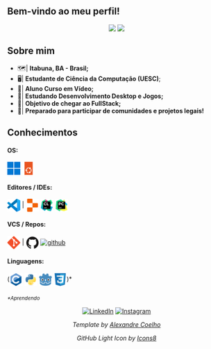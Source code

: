 ## Bem-vindo ao meu perfil!

<div align="center">

<picture>
  <source
    srcset="https://github-readme-stats.vercel.app/api?username=ythmxz&locale=pt-br&rank_icon=github&show_icons=true&custom_title=Minhas+Estatísticas&hide_border=true&number_format=short&count_private=true&theme=github_dark"
    media="(prefers-color-scheme: dark)"
  />
  <source
    srcset="https://github-readme-stats.vercel.app/api?username=ythmxz&locale=pt-br&rank_icon=github&show_icons=true&custom_title=Minhas+Estatísticas&hide_border=true&number_format=short&count_private=true&theme=github_light"
    media="(prefers-color-scheme: light)"
  />
  <source
    srcset="https://github-readme-stats.vercel.app/api?username=ythmxz&locale=pt-br&rank_icon=github&show_icons=true&custom_title=Minhas+Estatísticas&hide_border=true&number_format=short&count_private=true&theme=transparent"
    media="(prefers-color-scheme: no-preference)"
  />
  <img height=160 src="https://github-readme-stats.vercel.app/api?username=ythmxz&locale=pt-br&rank_icon=github&show_icons=true&custom_title=Minhas+Estatísticas&hide_border=true&number_format=short&count_private=true" />
</picture>

<picture>
  <source
    srcset="https://github-readme-stats.vercel.app/api/top-langs/?username=ythmxz&layout=compact&langs_count=6&hide=cmake&custom_title=Linguagens+Utilizadas&hide_border=true&count_private=true&theme=github_dark"
    media="(prefers-color-scheme: dark)"
  />
  <source
    srcset="https://github-readme-stats.vercel.app/api/top-langs/?username=ythmxz&layout=compact&langs_count=6&hide=cmake&custom_title=Linguagens+Utilizadas&hide_border=true&count_private=true&theme=github_light"
    media="(prefers-color-scheme: light)"
  />
  <source
    srcset="https://github-readme-stats.vercel.app/api/top-langs/?username=ythmxz&layout=compact&langs_count=6&hide=cmake&custom_title=Linguagens+Utilizadas&hide_border=true&count_private=true&theme=transparent"
    media="(prefers-color-scheme: no-preference)"
  />
  <img height=160 src="https://github-readme-stats.vercel.app/api/top-langs/?username=ythmxz&layout=compact&langs_count=6&hide=cmake&custom_title=Linguagens+Utilizadas&hide_border=true&count_private=true" />
</picture>

</div>

## Sobre mim

- 🗺️| **Itabuna, BA - Brasil;**
- 🖥️| **Estudante de Ciência da Computação (UESC)**;
- 💾| **Aluno Curso em Vídeo;**
- 📖| **Estudando Desenvolvimento Desktop e Jogos;**
- 🎯| **Objetivo de chegar ao FullStack;**
- 📌| **Preparado para participar de comunidades e projetos legais!**

## Conhecimentos

#### OS:

<a href="https://www.microsoft.com/windows"><img align="center" alt="Windows" height="30" width="30" title="Windows" src="https://raw.githubusercontent.com/devicons/devicon/master/icons/windows11/windows11-original.svg"></a> <a href="https://ubuntu.com/"><img align="center" alt="Ubuntu" height="30" width="30" title="Ubuntu" src="https://raw.githubusercontent.com/devicons/devicon/master/icons/ubuntu/ubuntu-original.svg"></a>

#### Editores / IDEs:

<a href="https://code.visualstudio.com/"><img align="center" alt="VS Code" height="30" width="30" title="VS Code" src="https://raw.githubusercontent.com/devicons/devicon/master/icons/vscode/vscode-original.svg"></a> | <a href="https://replit.com/"><img align="center" alt="Replit" height="30" width="30" title="Replit" src="https://raw.githubusercontent.com/devicons/devicon/master/icons/replit/replit-original.svg"></a> <a href="https://www.jetbrains.com/clion/"><img align="center" alt="CLion" height="30" width="30" title="CLion" src="https://raw.githubusercontent.com/devicons/devicon/master/icons/clion/clion-original.svg"></a> <a href="https://www.jetbrains.com/pycharm/"><img align="center" alt="PyCharm" height="30" width="30" title="PyCharm" src="https://raw.githubusercontent.com/devicons/devicon/master/icons/pycharm/pycharm-original.svg"></a>

#### VCS / Repos:

<a href="https://git-scm.com/"><img align="center" alt="Git" height="30" width="30" title="Git" src="https://raw.githubusercontent.com/devicons/devicon/master/icons/git/git-original.svg"></a> | <a href="https://github.com/"><img align="center" alt="github" height="30" width="30" title="GitHub" src="https://raw.githubusercontent.com/devicons/devicon/master/icons/github/github-original.svg#gh-light-mode-only"></a> <a href="https://github.com/"><img align="center" alt="github" height="35" width="35" title="GitHub" src="https://raw.githubusercontent.com/ythmxz/github-white-logo/main/icons8-github.svg#gh-dark-mode-only"></a>

#### Linguagens:

(<a href="https://wikipedia.org/wiki/C_(programming_language)"><img align="center" alt="C" height="30" width="30" title="C" src="https://raw.githubusercontent.com/devicons/devicon/master/icons/c/c-original.svg"></a> <a href="https://www.python.org/"><img align="center" alt="Python" height="30" width="30" title="Python" src="https://raw.githubusercontent.com/devicons/devicon/master/icons/python/python-original.svg"></a> <a href="https://godotengine.org/"><img align="center" alt="GDScript" height="30" width="30" title="Godot" src="https://raw.githubusercontent.com/devicons/devicon/master/icons/godot/godot-original.svg"></a> <a href="https://wikipedia.org/wiki/CSS"><img align="center" alt="CSS" height="30" width="30" title="CSS" src="https://raw.githubusercontent.com/devicons/devicon/master/icons/css3/css3-original.svg"></a>)*

<sub>_*Aprendendo_</sub>

<div align="center"> 

<a href="https://linkedin.com/in/ythmxz/" target="_blank"><img height=25 width=100 src="https://img.shields.io/badge/-LinkedIn-%230077B5?style=for-the-badge&logo=linkedin&logoColor=white" alt="LinkedIn"></a>
<a href="https://instagram.com/ythmxz/" target="_blank"><img height=25 width=100 src="https://img.shields.io/badge/-Instagram-%23E4405F?style=for-the-badge&logo=instagram&logoColor=white" alt="Instagram"></a>

_Template by [Alexandre Coelho](https://github.com/coelhoalexandre/)_

_GitHub Light Icon by [Icons8](https://icons8.com)_
